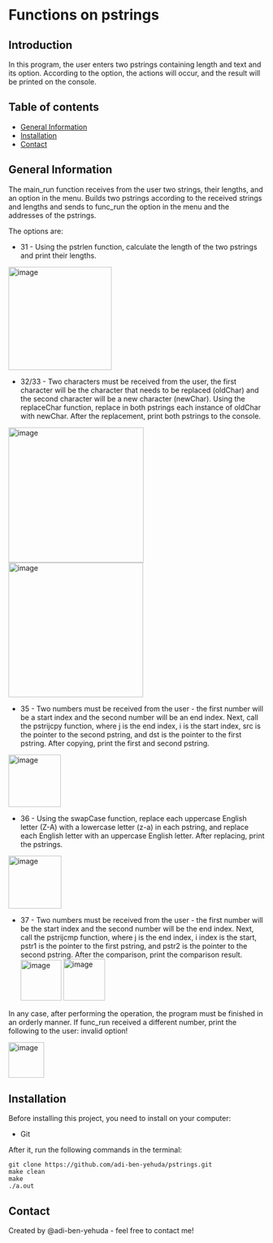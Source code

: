 # Functions on pstrings

## Introduction
In this program, the user enters two pstrings containing length and text and its option. According to the option, the actions will occur, and the result will be printed on the console.

## Table of contents
* [General Information](#general-information)
* [Installation](#installation)
* [Contact](#Contact)

## General Information
The main_run function receives from the user two strings, their lengths, and an option in the menu. Builds two pstrings according to the received strings and lengths and sends to func_run the option in the menu and the addresses of the pstrings.

The options are:
* 31 - Using the pstrlen function, calculate the length of the two pstrings and print their lengths.
<img width="203" alt="image" src="https://user-images.githubusercontent.com/75027826/225344855-2b44facc-8869-4a17-9145-bb65bb153761.png">

* 32/33 - Two characters must be received from the user, the first character will be the character that needs to be replaced (oldChar) and the second character will be a new character (newChar). Using the replaceChar function, replace in both pstrings each instance of oldChar with newChar. After the replacement, print both pstrings to the console.
<img width="266" alt="image" src="https://user-images.githubusercontent.com/75027826/225345160-f9a22cd6-925b-412f-aafc-816b44c43c8d.png">
<img width="265" alt="image" src="https://user-images.githubusercontent.com/75027826/225345366-163b5a19-8946-4d64-899b-53de06f5c059.png">

* 35 - Two numbers must be received from the user - the first number will be a start index and the second number will be an end index. Next, call the pstrijcpy function, where j is the end index, i is the start index, src is the pointer to the second pstring, and dst is the pointer to the first pstring. After copying, print the first and second pstring.
<img width="103" alt="image" src="https://user-images.githubusercontent.com/75027826/225345603-00774eb9-74f6-4d44-a7e5-2a5045c1874d.png">

* 36 - Using the swapCase function, replace each uppercase English letter (Z-A) with a lowercase letter (z-a) in each pstring, and replace each English letter with an uppercase English letter. After replacing, print the pstrings.
<img width="104" alt="image" src="https://user-images.githubusercontent.com/75027826/225345904-7bcbfc8c-a6c0-4e19-8bc9-a0ce08ac7fbe.png">

* 37 - Two numbers must be received from the user - the first number will be the start index and the second number will be the end index. Next, call the pstrijcmp function, where j is the end index, i index is the start, pstr1 is the pointer to the first pstring, and pstr2 is the pointer to the second pstring. After the comparison, print the comparison result.
<img width="80" alt="image" src="https://user-images.githubusercontent.com/75027826/225346711-b0bb12a3-4909-4c37-9287-da4727bbb9fa.png"> <img width="82" alt="image" src="https://user-images.githubusercontent.com/75027826/225346156-8b813584-4812-4522-a161-0da1124bf026.png">

In any case, after performing the operation, the program must be finished in an orderly manner.
If func_run received a different number, print the following to the user: invalid option!

<img width="70" alt="image" src="https://user-images.githubusercontent.com/75027826/225346909-58caf5d5-02a9-4d0e-a442-bf988a523ba8.png">

## Installation
Before installing this project, you need to install on your computer:
* Git

After it, run the following commands in the terminal:

```
git clone https://github.com/adi-ben-yehuda/pstrings.git
make clean
make
./a.out
```

## Contact
Created by @adi-ben-yehuda - feel free to contact me!
